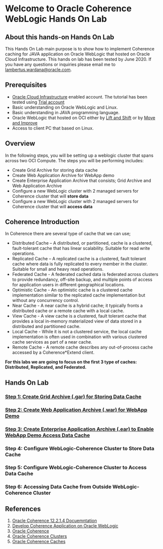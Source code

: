 # Welcome to Oracle Coherence WebLogic Hands On Lab

## About this hands-on Hands On Lab ##

This Hands On Lab main purpose is to show how to implement Coherence caching for JAVA application on Oracle WebLogic that hosted on Oracle Cloud Infrastructure. This hands on lab has been tested by June 2020. If you have any questions or inquiries please email me to lambertus.wardana@oracle.com.

## Prerequisites

- [Oracle Cloud Infrastructure](https://cloud.oracle.com/en_US/cloud-infrastructure) enabled account. The tutorial has been tested using [Trial account](https://myservices.us.oraclecloud.com/mycloud/signup)
- Basic understanding on Oracle WebLogic and Linux.
- Basic understanding in JAVA programming language.
- Oracle WebLogic that hosted on OCI either by [Lift and Shift](https://github.com/tazlambert/weblogic-lift-shift) or by [Move and Improve](https://github.com/tazlambert/weblogic-move-improve)
- Access to client PC that based on Linux.

## Overview

In the following steps, you will be setting up a weblogic cluster that spans across two OCI Compute. The steps you will be performing includes:

- Create Grid Archive for storing data cache
- Create Web Application Archive for WebApp demo
- Create Enterprise Application Archive that consists; Grid Archive and Web Application Archive  
- Configure a new WebLogic cluster with 2 managed servers for Coherence cluster that will **store data**
- Configure a new WebLogic cluster with 2 managed servers for Coherence cluster that will **access data**

## Coherence Introduction 

In Coherence there are several type of cache that we can use;

- Distributed Cache – A distributed, or partitioned, cache is a clustered, fault-tolerant cache that has linear scalability. Suitable for read write operations.
- Replicated Cache – A replicated cache is a clustered, fault tolerant cache where data is fully replicated to every member in the cluster. Suitable for small and heavy read operations.
- Federated Cache - A federated cached data is federated across clusters to provide redundancy, off-site backup, and multiple points of access for application users in different geographical locations.
- Optimistic Cache - An optimistic cache is a clustered cache implementation similar to the replicated cache implementation but without any concurrency control.
- Near Cache - A near cache is a hybrid cache; it typically fronts a distributed cache or a remote cache with a local cache.
- View Cache - A view cache is a clustered, fault tolerant cache that provides a local in-memory materialized view of data stored in a distributed and partitioned cache.
- Local Cache - While it is not a clustered service, the local cache implementation is often used in combination with various clustered cache services as part of a near cache.
- Remote Cache - A remote cache describes any out-of-process cache accessed by a Coherence*Extend client.

**For this labs we are going to focus on the first 3 type of caches: Distributed, Replicated, and Federated.**

## Hands On Lab

### [Step 1: Create Grid Archive (.gar) for Storing Data Cache](tutorial/create.gar.md)

### [Step 2: Create Web Application Archive (.war) for WebApp Demo](tutorial/create.war.md)

### [Step 3: Create Enterprise Application Archive (.ear) to Enable WebApp Demo Access Data Cache](tutorial/create.ear.md)

### Step 4: Configure WebLogic-Coherence Cluster to Store Data Cache

### Step 5: Configure WebLogic-Coherence Cluster to Access Data Cache

### Step 6: Accessing Data Cache from Outside WebLogic-Coherence Cluster

## References

1. [Oracle Coherence 12.2.1.4 Docuemntation](https://docs.oracle.com/en/middleware/fusion-middleware/coherence/12.2.1.4/index.html)
2. [Develop Coherence Application on Oracle WebLogic](https://docs.oracle.com/en/middleware/fusion-middleware/weblogic-server/12.2.1.4/wlcoh/index.html)
3. [Oracle Coherence](https://www.oracle.com/pls/topic/lookup?ctx=en/middleware/fusion-middleware/coherence/12.2.1.4&id=COHDG4979)
4. [Oracle Coherence Clusters](https://www.oracle.com/pls/topic/lookup?ctx=en/middleware/fusion-middleware/coherence/12.2.1.4&id=COHDG5163)
5. [Oracle Coherence Caches](https://www.oracle.com/pls/topic/lookup?ctx=en/middleware/fusion-middleware/coherence/12.2.1.4&id=COHDG5049)
